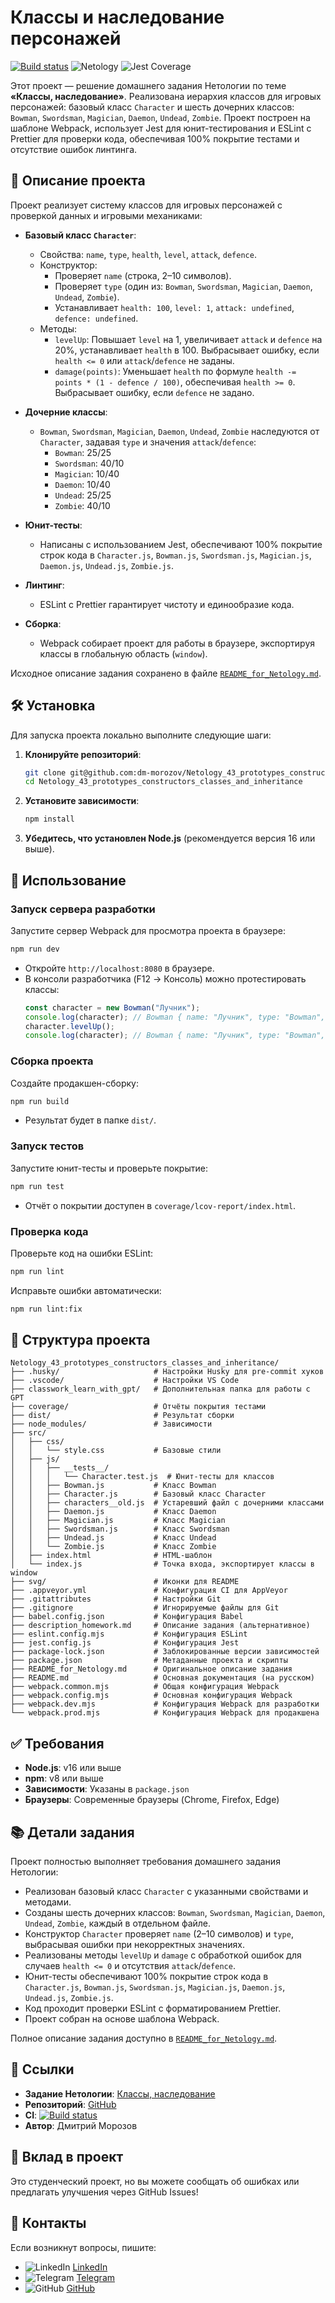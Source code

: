 # Классы и наследование персонажей

[![Build status](https://ci.appveyor.com/api/projects/status/ff3ce4iylaxapka7?svg=true)](https://ci.appveyor.com/project/dm-morozov/netology-43-prototypes-constructors-classes-and-in-s443a)
![Netology](https://img.shields.io/badge/Netology-JavaScript-blue)
![Jest Coverage](https://img.shields.io/badge/Покрытие-100%25-brightgreen)

Этот проект — решение домашнего задания Нетологии по теме **«Классы, наследование»**. Реализована иерархия классов для игровых персонажей: базовый класс `Character` и шесть дочерних классов: `Bowman`, `Swordsman`, `Magician`, `Daemon`, `Undead`, `Zombie`. Проект построен на шаблоне Webpack, использует Jest для юнит-тестирования и ESLint с Prettier для проверки кода, обеспечивая 100% покрытие тестами и отсутствие ошибок линтинга.

## 📖 Описание проекта

Проект реализует систему классов для игровых персонажей с проверкой данных и игровыми механиками:

- **Базовый класс `Character`**:
  - Свойства: `name`, `type`, `health`, `level`, `attack`, `defence`.
  - Конструктор:
    - Проверяет `name` (строка, 2–10 символов).
    - Проверяет `type` (один из: `Bowman`, `Swordsman`, `Magician`, `Daemon`, `Undead`, `Zombie`).
    - Устанавливает `health: 100`, `level: 1`, `attack: undefined`, `defence: undefined`.
  - Методы:
    - `levelUp`: Повышает `level` на 1, увеличивает `attack` и `defence` на 20%, устанавливает `health` в 100. Выбрасывает ошибку, если `health <= 0` или `attack`/`defence` не заданы.
    - `damage(points)`: Уменьшает `health` по формуле `health -= points * (1 - defence / 100)`, обеспечивая `health >= 0`. Выбрасывает ошибку, если `defence` не задано.

- **Дочерние классы**:
  - `Bowman`, `Swordsman`, `Magician`, `Daemon`, `Undead`, `Zombie` наследуются от `Character`, задавая `type` и значения `attack`/`defence`:
    - `Bowman`: 25/25
    - `Swordsman`: 40/10
    - `Magician`: 10/40
    - `Daemon`: 10/40
    - `Undead`: 25/25
    - `Zombie`: 40/10

- **Юнит-тесты**:
  - Написаны с использованием Jest, обеспечивают 100% покрытие строк кода в `Character.js`, `Bowman.js`, `Swordsman.js`, `Magician.js`, `Daemon.js`, `Undead.js`, `Zombie.js`.

- **Линтинг**:
  - ESLint с Prettier гарантирует чистоту и единообразие кода.

- **Сборка**:
  - Webpack собирает проект для работы в браузере, экспортируя классы в глобальную область (`window`).

Исходное описание задания сохранено в файле [`README_for_Netology.md`](./README_for_Netology.md).

## 🛠️ Установка

Для запуска проекта локально выполните следующие шаги:

1. **Клонируйте репозиторий**:
   ```bash
   git clone git@github.com:dm-morozov/Netology_43_prototypes_constructors_classes_and_inheritance.git
   cd Netology_43_prototypes_constructors_classes_and_inheritance
   ```

2. **Установите зависимости**:
   ```bash
   npm install
   ```

3. **Убедитесь, что установлен Node.js** (рекомендуется версия 16 или выше).

## 🚀 Использование

### Запуск сервера разработки
Запустите сервер Webpack для просмотра проекта в браузере:
```bash
npm run dev
```
- Откройте `http://localhost:8080` в браузере.
- В консоли разработчика (F12 → Консоль) можно протестировать классы:
  ```javascript
  const character = new Bowman("Лучник");
  console.log(character); // Bowman { name: "Лучник", type: "Bowman", health: 100, level: 1, attack: 25, defence: 25 }
  character.levelUp();
  console.log(character); // Bowman { name: "Лучник", type: "Bowman", health: 100, level: 2, attack: 30, defence: 30 }
  ```

### Сборка проекта
Создайте продакшен-сборку:
```bash
npm run build
```
- Результат будет в папке `dist/`.

### Запуск тестов
Запустите юнит-тесты и проверьте покрытие:
```bash
npm run test
```
- Отчёт о покрытии доступен в `coverage/lcov-report/index.html`.

### Проверка кода
Проверьте код на ошибки ESLint:
```bash
npm run lint
```
Исправьте ошибки автоматически:
```bash
npm run lint:fix
```

## 📂 Структура проекта

```
Netology_43_prototypes_constructors_classes_and_inheritance/
├── .husky/                     # Настройки Husky для pre-commit хуков
├── .vscode/                    # Настройки VS Code
├── classwork_learn_with_gpt/   # Дополнительная папка для работы с GPT
├── coverage/                   # Отчёты покрытия тестами
├── dist/                       # Результат сборки
├── node_modules/               # Зависимости
├── src/
│   ├── css/
│   │   └── style.css           # Базовые стили
│   ├── js/
│   │   ├── __tests__/
│   │   │   └── Character.test.js  # Юнит-тесты для классов
│   │   ├── Bowman.js           # Класс Bowman
│   │   ├── Character.js        # Базовый класс Character
│   │   ├── characters__old.js  # Устаревший файл с дочерними классами
│   │   ├── Daemon.js           # Класс Daemon
│   │   ├── Magician.js         # Класс Magician
│   │   ├── Swordsman.js        # Класс Swordsman
│   │   ├── Undead.js           # Класс Undead
│   │   └── Zombie.js           # Класс Zombie
│   ├── index.html              # HTML-шаблон
│   └── index.js                # Точка входа, экспортирует классы в window
├── svg/                        # Иконки для README
├── .appveyor.yml               # Конфигурация CI для AppVeyor
├── .gitattributes              # Настройки Git
├── .gitignore                  # Игнорируемые файлы для Git
├── babel.config.json           # Конфигурация Babel
├── description_homework.md     # Описание задания (альтернативное)
├── eslint.config.mjs           # Конфигурация ESLint
├── jest.config.js              # Конфигурация Jest
├── package-lock.json           # Заблокированные версии зависимостей
├── package.json                # Метаданные проекта и скрипты
├── README_for_Netology.md      # Оригинальное описание задания
├── README.md                   # Основная документация (на русском)
├── webpack.common.mjs          # Общая конфигурация Webpack
├── webpack.config.mjs          # Основная конфигурация Webpack
├── webpack.dev.mjs             # Конфигурация Webpack для разработки
└── webpack.prod.mjs            # Конфигурация Webpack для продакшена
```

## ✅ Требования

- **Node.js**: v16 или выше
- **npm**: v8 или выше
- **Зависимости**: Указаны в `package.json`
- **Браузеры**: Современные браузеры (Chrome, Firefox, Edge)

## 📚 Детали задания

Проект полностью выполняет требования домашнего задания Нетологии:
- Реализован базовый класс `Character` с указанными свойствами и методами.
- Созданы шесть дочерних классов: `Bowman`, `Swordsman`, `Magician`, `Daemon`, `Undead`, `Zombie`, каждый в отдельном файле.
- Конструктор `Character` проверяет `name` (2–10 символов) и `type`, выбрасывая ошибки при некорректных значениях.
- Реализованы методы `levelUp` и `damage` с обработкой ошибок для случаев `health <= 0` и отсутствия `attack`/`defence`.
- Юнит-тесты обеспечивают 100% покрытие строк кода в `Character.js`, `Bowman.js`, `Swordsman.js`, `Magician.js`, `Daemon.js`, `Undead.js`, `Zombie.js`.
- Код проходит проверки ESLint с форматированием Prettier.
- Проект собран на основе шаблона Webpack.

Полное описание задания доступно в [`README_for_Netology.md`](./README_for_Netology.md).

## 🔗 Ссылки

- **Задание Нетологии**: [Классы, наследование](./README_for_Netology.md)
- **Репозиторий**: [GitHub](https://github.com/dm-morozov/Netology_43_prototypes_constructors_classes_and_inheritance)
- **CI**: [![Build status](https://ci.appveyor.com/api/projects/status/ff3ce4iylaxapka7?svg=true)](https://ci.appveyor.com/project/dm-morozov/netology-43-prototypes-constructors-classes-and-in)
- **Автор**: Дмитрий Морозов

## 🤝 Вклад в проект

Это студенческий проект, но вы можете сообщать об ошибках или предлагать улучшения через GitHub Issues!

## 📧 Контакты

Если возникнут вопросы, пишите:
- ![LinkedIn](./svg/linkedin-icon.svg) [LinkedIn](https://www.linkedin.com/in/dm-morozov/)
- ![Telegram](./svg/telegram.svg) [Telegram](https://t.me/dem2014)
- ![GitHub](./svg/github-icon.svg) [GitHub](https://github.com/dm-morozov/)